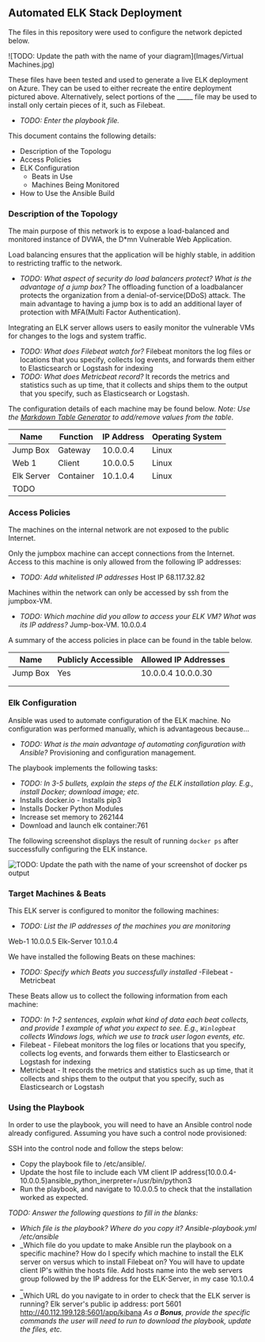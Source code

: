 ## Automated ELK Stack Deployment

The files in this repository were used to configure the network depicted below.

![TODO: Update the path with the name of your diagram](Images/Virtual Machines.jpg)

These files have been tested and used to generate a live ELK deployment on Azure. They can be used to either recreate the entire deployment pictured above. Alternatively, select portions of the _____ file may be used to install only certain pieces of it, such as Filebeat.

  - _TODO: Enter the playbook file._

This document contains the following details:
- Description of the Topologu
- Access Policies
- ELK Configuration
  - Beats in Use
  - Machines Being Monitored
- How to Use the Ansible Build


### Description of the Topology

The main purpose of this network is to expose a load-balanced and monitored instance of DVWA, the D*mn Vulnerable Web Application.

Load balancing ensures that the application will be highly stable, in addition to restricting traffic to the network.
- _TODO: What aspect of security do load balancers protect? What is the advantage of a jump box?_
The offloading function of a loadbalancer protects the organization from a denial-of-service(DDoS) attack. 
The main advantage to having a jump box is to add an additional layer of protection with MFA(Multi Factor Authentication).

Integrating an ELK server allows users to easily monitor the vulnerable VMs for changes to the logs and system traffic.
- _TODO: What does Filebeat watch for?_  Filebeat monitors the log files or locations that you specify, collects log events, and forwards them either to Elasticsearch or Logstash for indexing
- _TODO: What does Metricbeat record?_  It records the metrics and statistics such as up time, that it collects and ships them to the output that you specify, such as Elasticsearch or Logstash.

The configuration details of each machine may be found below.
_Note: Use the [Markdown Table Generator](http://www.tablesgenerator.com/markdown_tables) to add/remove values from the table_.

| Name     | Function | IP Address | Operating System |
|----------|----------|------------|------------------|
| Jump Box | Gateway  | 10.0.0.4   | Linux            |
| Web 1    |  Client  | 10.0.0.5   | Linux            |
|Elk Server|Container | 10.1.0.4   | Linux            |
| TODO     |          |            |                  |

### Access Policies

The machines on the internal network are not exposed to the public Internet. 

Only the jumpbox machine can accept connections from the Internet. Access to this machine is only allowed from the following IP addresses:
- _TODO: Add whitelisted IP addresses_
Host IP 68.117.32.82

Machines within the network can only be accessed by ssh from the jumpbox-VM.
- _TODO: Which machine did you allow to access your ELK VM? What was its IP address?_
Jump-box-VM. 10.0.0.4

A summary of the access policies in place can be found in the table below.

| Name     | Publicly Accessible | Allowed IP Addresses |
|----------|---------------------|----------------------|
| Jump Box | Yes                 | 10.0.0.4 10.0.0.30   |
|          |                     |                      |
|          |                     |                      |

### Elk Configuration

Ansible was used to automate configuration of the ELK machine. No configuration was performed manually, which is advantageous because...
- _TODO: What is the main advantage of automating configuration with Ansible?_
Provisioning and configuration management.

The playbook implements the following tasks:
- _TODO: In 3-5 bullets, explain the steps of the ELK installation play. E.g., install Docker; download image; etc._
- Installs docker.io                                                                                                                                                                                                                                                            - Installs pip3
- Installs Docker Python Modules
- Increase set memory to 262144
- Download and launch elk container:761

The following screenshot displays the result of running `docker ps` after successfully configuring the ELK instance.

![TODO: Update the path with the name of your screenshot of docker ps output](Images/docker_ps_output.png)

### Target Machines & Beats
This ELK server is configured to monitor the following machines:
- _TODO: List the IP addresses of the machines you are monitoring_

Web-1 10.0.0.5
Elk-Server 10.1.0.4

We have installed the following Beats on these machines:
- _TODO: Specify which Beats you successfully installed_
-Filebeat 
-Metricbeat 

These Beats allow us to collect the following information from each machine:
- _TODO: In 1-2 sentences, explain what kind of data each beat collects, and provide 1 example of what you expect to see. E.g., `Winlogbeat` collects Windows logs, which we use to track user logon events, etc._
- Filebeat - Filebeat monitors the log files or locations that you specify, collects log events, and forwards them either to Elasticsearch or Logstash for indexing
- Metricbeat - It records the metrics and statistics such as up time, that it collects and ships them to the output that you specify, such as Elasticsearch or Logstash
 
### Using the Playbook
In order to use the playbook, you will need to have an Ansible control node already configured. Assuming you have such a control node provisioned: 

SSH into the control node and follow the steps below:
- Copy the playbook file to /etc/ansible/.
- Update the host file to include each VM client IP address(10.0.0.4-10.0.0.5)ansible_python_inerpreter=/usr/bin/python3
- Run the playbook, and navigate to 10.0.0.5 to check that the installation worked as expected.

_TODO: Answer the following questions to fill in the blanks:_
- _Which file is the playbook? Where do you copy it? Ansible-playbook.yml /etc/ansible_
- _Which file do you update to make Ansible run the playbook on a specific machine? How do I specify which machine to install the ELK server on versus which to install Filebeat on? You will have to update client IP's within the hosts file. Add hosts name into the web servers group followed by the IP address for the ELK-Server, in my case 10.1.0.4 _
- _Which URL do you navigate to in order to check that the ELK server is running?
Elk server's public ip address: port 5601 
http://40.112.199.128:5601/app/kibana
_As a **Bonus**, provide the specific commands the user will need to run to download the playbook, update the files, etc._